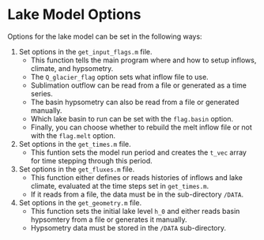 # Lake Model Options

Options for the lake model can be set in the following ways:

1. Set options in the `get_input_flags.m` file. 
    - This function tells the main program where and how to setup inflows, climate, and hypsometry.
    - The `Q_glacier_flag` option sets what inflow file to use.
    - Sublimation outflow can be read from a file or generated as a time series.
    - The basin hypsometry can also be read from a file or generated manually.
    - Which lake basin to run can be set with the `flag.basin` option.
    - Finally, you can choose whether to rebuild the melt inflow file or not with the `flag.melt` option.
2. Set options in the `get_times.m` file.
    - This funtion sets the model run period and creates the `t_vec` array for time stepping through this period.
3. Set options in the `get_fluxes.m` file.
    - This function either defines or reads histories of inflows and lake climate, evaluated at the time steps set in `get_times.m`.
    - If it reads from a file, the data must be in the sub-directory `/DATA`.
4. Set options in the `get_geometry.m` file.
    - This function sets the initial lake level `h_0` and either reads basin hypsomtery from a file or generates it manually.
    - Hypsometry data must be stored in the `/DATA` sub-directory.
